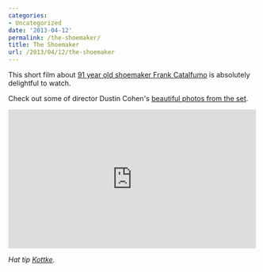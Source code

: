 ```yaml
---
categories:
- Uncategorized
date: '2013-04-12'
permalink: /the-shoemaker/
title: The Shoemaker
url: /2013/04/12/the-shoemaker
---
```


This short film about <a href="http://vimeo.com/62731783">91 year old shoemaker Frank Catalfumo</a> is absolutely delightful to watch.

Check out some of director Dustin Cohen's <a href="http://dustincohen.com/STORIES/THE-SHOEMAKER/thumbs/">beautiful photos from the set</a>.

<iframe src="https://player.vimeo.com/video/62731783?color=cc0025" width="500" height="281" frameborder="0" webkitAllowFullScreen mozallowfullscreen allowFullScreen></iframe>

<em>Hat tip <a href="http://kottke.org/13/03/the-91-year-old-cobbler">Kottke</a>.</em>